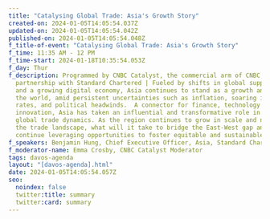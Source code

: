 ```yaml
---
title: "Catalysing Global Trade: Asia's Growth Story"
created-on: 2024-01-05T14:05:54.037Z
updated-on: 2024-01-05T14:05:54.042Z
published-on: 2024-01-05T14:05:54.048Z
f_title-of-event: "Catalysing Global Trade: Asia's Growth Story"
f_time: 11:35 AM - 12 PM
f_time-start: 2024-01-18T10:35:54.053Z
f_day: Thur
f_description: Programmed by CNBC Catalyst, the commercial arm of CNBC, in
  partnership with Standard Chartered | Fueled by shifts in global supply chains
  and a growing digital economy, Asia continues to stand as a growth anchor for
  the world, amid persistent uncertainties such as inflation, soaring interest
  rates, and political headwinds.  A connector for finance, technology and
  innovation, Asia has taken an influential and transformative role in shaping
  global trade dynamics. As the region continues to grow in scale and navigate
  the trade landscape, what will it take to bridge the East-West gap and
  continue leveraging opportunities to foster equitable and sustainable growth?
f_speakers: Benjamin Hung, Chief Executive Officer, Asia, Standard Chartered
f_moderator-name: Emma Crosby, CNBC Catalyst Moderator
tags: davos-agenda
layout: "[davos-agenda].html"
date: 2024-01-05T14:05:54.057Z
seo:
  noindex: false
  twitter:title: summary
  twitter:card: summary
---
```

